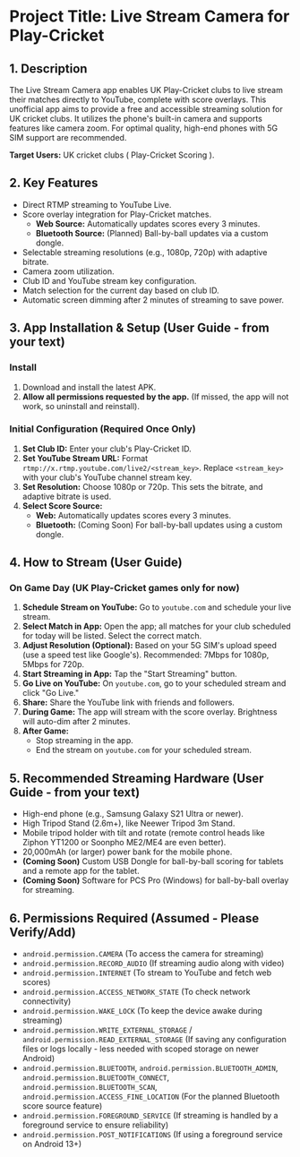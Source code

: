 # Project Title: Live Stream Camera for Play-Cricket

## 1. Description
The Live Stream Camera app enables UK Play-Cricket clubs to live stream their matches directly to YouTube, complete with score overlays. This unofficial app aims to provide a free and accessible streaming solution for UK cricket clubs. It utilizes the phone's built-in camera and supports features like camera zoom. For optimal quality, high-end phones with 5G SIM support are recommended.

**Target Users:** UK cricket clubs ( Play-Cricket Scoring ).

## 2. Key Features
*   Direct RTMP streaming to YouTube Live.
*   Score overlay integration for Play-Cricket matches.
    *   **Web Source:** Automatically updates scores every 3 minutes.
    *   **Bluetooth Source:** (Planned) Ball-by-ball updates via a custom dongle.
*   Selectable streaming resolutions (e.g., 1080p, 720p) with adaptive bitrate.
*   Camera zoom utilization.
*   Club ID and YouTube stream key configuration.
*   Match selection for the current day based on club ID.
*   Automatic screen dimming after 2 minutes of streaming to save power.

## 3. App Installation & Setup (User Guide - from your text)

### Install
1.  Download and install the latest APK.
2.  **Allow all permissions requested by the app.** (If missed, the app will not work, so uninstall and reinstall).

### Initial Configuration (Required Once Only)
1.  **Set Club ID:** Enter your club's Play-Cricket ID.
2.  **Set YouTube Stream URL:** Format `rtmp://x.rtmp.youtube.com/live2/<stream_key>`. Replace `<stream_key>` with your club's YouTube channel stream key.
3.  **Set Resolution:** Choose 1080p or 720p. This sets the bitrate, and adaptive bitrate is used.
4.  **Select Score Source:**
    *   **Web:** Automatically updates scores every 3 minutes.
    *   **Bluetooth:** (Coming Soon) For ball-by-ball updates using a custom dongle.

## 4. How to Stream (User Guide)

### On Game Day (UK Play-Cricket games only for now)
1.  **Schedule Stream on YouTube:** Go to `youtube.com` and schedule your live stream.
2.  **Select Match in App:** Open the app; all matches for your club scheduled for today will be listed. Select the correct match.
3.  **Adjust Resolution (Optional):** Based on your 5G SIM's upload speed (use a speed test like Google's). Recommended: 7Mbps for 1080p, 5Mbps for 720p.
4.  **Start Streaming in App:** Tap the "Start Streaming" button.
5.  **Go Live on YouTube:** On `youtube.com`, go to your scheduled stream and click "Go Live."
6.  **Share:** Share the YouTube link with friends and followers.
7.  **During Game:** The app will stream with the score overlay. Brightness will auto-dim after 2 minutes.
8.  **After Game:**
    *   Stop streaming in the app.
    *   End the stream on `youtube.com` for your scheduled stream.

## 5. Recommended Streaming Hardware (User Guide - from your text)
*   High-end phone (e.g., Samsung Galaxy S21 Ultra or newer).
*   High Tripod Stand (2.6m+), like Neewer Tripod 3m Stand.
*   Mobile tripod holder with tilt and rotate (remote control heads like Ziphon YT1200 or Soonpho ME2/ME4 are even better).
*   20,000mAh (or larger) power bank for the mobile phone.
*   **(Coming Soon)** Custom USB Dongle for ball-by-ball scoring for tablets and a remote app for the tablet.
*   **(Coming Soon)** Software for PCS Pro (Windows) for ball-by-ball overlay for streaming.

## 6. Permissions Required (Assumed - Please Verify/Add)
*   `android.permission.CAMERA` (To access the camera for streaming)
*   `android.permission.RECORD_AUDIO` (If streaming audio along with video)
*   `android.permission.INTERNET` (To stream to YouTube and fetch web scores)
*   `android.permission.ACCESS_NETWORK_STATE` (To check network connectivity)
*   `android.permission.WAKE_LOCK` (To keep the device awake during streaming)
*   `android.permission.WRITE_EXTERNAL_STORAGE` / `android.permission.READ_EXTERNAL_STORAGE` (If saving any configuration files or logs locally - less needed with scoped storage on newer Android)
*   `android.permission.BLUETOOTH`, `android.permission.BLUETOOTH_ADMIN`, `android.permission.BLUETOOTH_CONNECT`, `android.permission.BLUETOOTH_SCAN`, `android.permission.ACCESS_FINE_LOCATION` (For the planned Bluetooth score source feature)
*   `android.permission.FOREGROUND_SERVICE` (If streaming is handled by a foreground service to ensure reliability)
*   `android.permission.POST_NOTIFICATIONS` (If using a foreground service on Android 13+)
